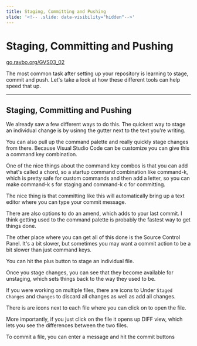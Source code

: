 ```yaml
---
title: Staging, Committing and Pushing
slide: '<!-- .slide: data-visibility="hidden"-->'
---
```


<!-- .slide: data-state="layout-title" class="bg-dark"-->

# Staging, Committing and Pushing

<div class="slide-link"><a href="https://go.raybo.org/GVS02_01"><i class="fab fa-slideshare"></i> go.raybo.org/GVS03_02</a></div>

> >

The most common task after setting up your repository is learning to stage, commit and push. Let's take a look at how these different tools can help speed that up.

---
## Staging, Committing and Pushing

> >

We already saw a few different ways to do this. The quickest way to stage an individual change is by usinng the gutter next to the text you're writing.

You can also pull up the command palette and really quickly stage changes from there. Because Visual Studio Code can be customize you can give this a command key combination.

One of the nice things about the command key combos is that you can add what's called a chord, so a startup command combination like command-k, which is pretty safe for custom commands and then add a letter, so you can make command-k s for staging and command-k c for committing.

The nice thing is that committing like this will automatically bring up a text editor where you can type your commit message.

There are also options to do an amend, which adds to your last commit. I think getting used to the command palette is probably the fastest way to get things done.

The other place where you can get all of this done is the Source Control Panel. It's a bit slower, but sometimes you may want a commit action to be a bit slower than just command keys.

You can hit the plus button to stage an individual file.

Once you stage changes, you can see that they become available for unstaging, which sets things back to the way they used to be.

If you were working on multiple files, there are icons to Under `Staged Changes` and `Changes` to discard all changes as well as add all changes.


There is are icons next to each file where you can click on to open the file.

More importantly, if you just click on the file it opens up DIFF view, which lets you see the differences between the two files.

To commit a file, you can enter a message and hit the commit buttons